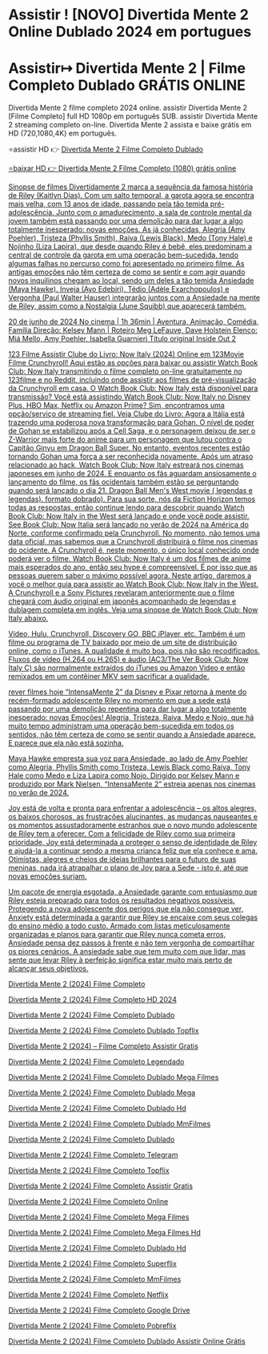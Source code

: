 # Assistir ! [NOVO] Divertida Mente 2 Online Dublado 2024 em portugues

# Assistir↦ Divertida Mente 2 | Filme Completo Dublado GRÁTIS ONLINE

Divertida Mente 2 filme completo 2024 online. assistir Divertida Mente 2 [Filme Completo] full HD 1080p em português SUB. assistir Divertida Mente 2 streaming completo on-line. Divertida Mente 2 assista e baixe grátis em HD (720,1080,4K) em português.

⭐assistir HD 👉 <a href="https://t.co/q5xJu2NckV" rel="nofollow">Divertida Mente 2 Filme Completo Dublado</p>

⭐baixar HD 👉 <a href="https://t.co/q5xJu2NckV" rel="nofollow">Divertida Mente 2 Filme Completo (1080) grátis online</p>

Sinopse de filmes
Divertidamente 2 marca a sequência da famosa história de Riley (Kaitlyn Dias). Com um salto temporal, a garota agora se encontra mais velha, com 13 anos de idade, passando pela tão temida pré-adolescência. Junto com o amadurecimento, a sala de controle mental da jovem também está passando por uma demolição para dar lugar a algo totalmente inesperado: novas emoções. As já conhecidas, Alegria (Amy Poehler), Tristeza (Phyllis Smith), Raiva (Lewis Black), Medo (Tony Hale) e Nojinho (Liza Lapira), que desde quando Riley é bebê, eles predominam a central de controle da garota em uma operação bem-sucedida, tendo algumas falhas no percurso como foi apresentado no primeiro filme. As antigas emoções não têm certeza de como se sentir e com agir quando novos inquilinos chegam ao local, sendo um deles a tão temida Ansiedade (Maya Hawke). Inveja (Ayo Edebiri), Tédio (Adèle Exarchopoulos) e Vergonha (Paul Walter Hauser) integrarão juntos com a Ansiedade na mente de Riley, assim como a Nostalgia (June Squibb) que aparecerá também.

20 de junho de 2024 No cinema | 1h 36min | Aventura, Animação, Comédia, Família
Direção: Kelsey Mann | Roteiro Meg LeFauve, Dave Holstein
Elenco: Miá Mello, Amy Poehler, Isabella Guarnieri
Título original Inside Out 2

123 Filme Assistir Clube do Livro: Now Italy (2024) Online em 123Movie
Filme Crunchyroll! Aqui estão as opções para baixar ou assistir Watch Book Club: Now Italy transmitindo o filme completo on-line gratuitamente no 123filme e no Reddit, incluindo onde assistir aos filmes de pré-visualização da Crunchyroll em casa. O Watch Book Club: Now Italy está disponível para transmissão? Você está assistindo Watch Book Club: Now Italy no Disney Plus, HBO Max, Netflix ou Amazon Prime? Sim, encontramos uma opção/serviço de streaming fiel.
Veja Clube do Livro: Agora a Itália está trazendo uma poderosa nova transformação para Gohan. O nível de poder de Gohan se estabilizou após a Cell Saga, e o personagem deixou de ser o Z-Warrior mais forte do anime para um personagem que lutou contra o Capitão Ginyu em Dragon Ball Super. No entanto, eventos recentes estão tornando Gohan uma força a ser reconhecida novamente.
Após um atraso relacionado ao hack, Watch Book Club: Now Italy estreará nos cinemas japoneses em junho de 2024. E enquanto os fãs aguardam ansiosamente o lançamento do filme, os fãs ocidentais também estão se perguntando quando será lançado o dia 21. Dragon Ball Men's West movie ( legendas e legendas). formato dobrado). Para sua sorte, nós da Fiction Horizon temos todas as respostas, então continue lendo para descobrir quando Watch Book Club: Now Italy in the West será lançado e onde você pode assistir.
See Book Club: Now Italia será lançado no verão de 2024 na América do Norte, conforme confirmado pela Crunchyroll. No momento, não temos uma data oficial, mas sabemos que a Crunchyroll distribuirá o filme nos cinemas do ocidente. A Crunchyroll é, neste momento, o único local conhecido onde poderá ver o filme.
Watch Book Club: Now Italy é um dos filmes de anime mais esperados do ano, então seu hype é compreensível. É por isso que as pessoas querem saber o máximo possível agora. Neste artigo, daremos a você o melhor guia para assistir ao Watch Book Club: Now Italy in the West.
A Crunchyroll e a Sony Pictures revelaram anteriormente que o filme chegará com áudio original em japonês acompanhado de legendas e dublagem completa em inglês. Veja uma sinopse de Watch Book Club: Now Italy abaixo.

Vídeo, Hulu, Crunchyroll, Discovery GO, BBC iPlayer, etc. Também é um filme ou programa de TV baixado por meio de um site de distribuição online, como o iTunes. A qualidade é muito boa, pois não são recodificados. Fluxos de vídeo (H.264 ou H.265) e áudio (AC3/The Ver Book Club: Now Italy C) são normalmente extraídos do iTunes ou Amazon Video e então remixados em um contêiner MKV sem sacrificar a qualidade.

rever filmes hoje
“IntensaMente 2” da Disney e Pixar retorna à mente do recém-formado adolescente Riley no momento em que a sede está passando por uma demolição repentina para dar lugar a algo totalmente inesperado: novas Emoções! Alegria, Tristeza, Raiva, Medo e Nojo, que há muito tempo administram uma operação bem-sucedida em todos os sentidos, não têm certeza de como se sentir quando a Ansiedade aparece. E parece que ela não está sozinha.

Maya Hawke empresta sua voz para Ansiedade, ao lado de Amy Poehler como Alegria, Phyllis Smith como Tristeza, Lewis Black como Raiva, Tony Hale como Medo e Liza Lapira como Nojo. Dirigido por Kelsey Mann e produzido por Mark Nielsen, “IntensaMente 2” estreia apenas nos cinemas no verão de 2024.

Joy está de volta e pronta para enfrentar a adolescência – os altos alegres, os baixos chorosos, as frustrações alucinantes, as mudanças nauseantes e os momentos assustadoramente estranhos que o novo mundo adolescente de Riley tem a oferecer. Com a felicidade de Riley como sua primeira prioridade, Joy está determinada a proteger o senso de identidade de Riley e ajudá-la a continuar sendo a mesma criança feliz que ela conhece e ama. Otimistas, alegres e cheios de ideias brilhantes para o futuro de suas meninas, nada irá atrapalhar o plano de Joy para a Sede - isto é, até que novas emoções surjam.

Um pacote de energia esgotada, a Ansiedade garante com entusiasmo que Riley esteja preparado para todos os resultados negativos possíveis. Protegendo a nova adolescente dos perigos que ela não consegue ver, Anxiety está determinada a garantir que Riley se encaixe com seus colegas do ensino médio a todo custo. Armado com listas meticulosamente organizadas e planos para garantir que Riley nunca cometa erros, Ansiedade pensa dez passos à frente e não tem vergonha de compartilhar os piores cenários. A ansiedade sabe que tem muito com que lidar, mas sente que levar Riley à perfeição significa estar muito mais perto de alcançar seus objetivos.

Divertida Mente 2 (2024) Filme Completo

Divertida Mente 2 (2024) Filme Completo HD 2024

Divertida Mente 2 (2024) Filme Completo Dublado

Divertida Mente 2 (2024) Filme Completo Dublado Topflix

Divertida Mente 2 (2024) – Filme Completo Assistir Gratis

Divertida Mente 2 (2024) Filme Completo Legendado

Divertida Mente 2 (2024) Filme Completo Dublado Mega Filmes

Divertida Mente 2 (2024) Filme Completo Dublado Mega

Divertida Mente 2 (2024) Filme Completo Dublado Hd

Divertida Mente 2 (2024) Filme Completo Dublado MmFilmes

Divertida Mente 2 (2024) Filme Completo Dublado

Divertida Mente 2 (2024) Filme Completo  Telegram

Divertida Mente 2 (2024) Filme Completo Topflix

Divertida Mente 2 (2024) Filme Completo Assistir Gratis

Divertida Mente 2 (2024) Filme Completo Online

Divertida Mente 2 (2024) Filme Completo Mega Filmes

Divertida Mente 2 (2024) Filme Completo Mega Filmes Hd

Divertida Mente 2 (2024) Filme Completo Dublado Hd

Divertida Mente 2 (2024) Filme Completo Superflix

Divertida Mente 2 (2024) Filme Completo MmFilmes

Divertida Mente 2 (2024) Filme Completo Netflix

Divertida Mente 2 (2024) Filme Completo Google Drive

Divertida Mente 2 (2024) Filme Completo Pobreflix

Divertida Mente 2 (2024) Filme Completo Dublado Assistir Online Grátis
